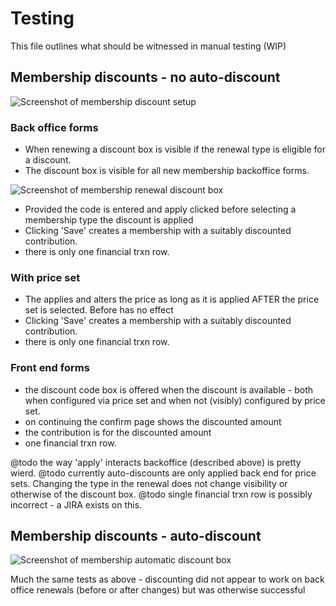 # Testing

This file outlines what should be witnessed in manual testing (WIP)

## Membership discounts - no auto-discount

![Screenshot of membership discount setup](./images/MembershipDiscountCode.jpg)

### Back office forms

- When renewing a discount box is visible if the renewal type is eligible for a discount.
- The discount box is visible for all new membership backoffice forms.

![Screenshot of membership renewal discount box](./images/RenewBox.jpg)

- Provided the code is entered and apply clicked before selecting a membership type the discount is applied
- Clicking 'Save' creates a membership with a suitably discounted contribution.
- there is only one financial trxn row.

### With price set

- The applies and alters the price as long as it is applied AFTER the price set is selected. Before has no effect
- Clicking 'Save' creates a membership with a suitably discounted contribution.
- there is only one financial trxn row.

### Front end forms

- the discount code box is offered when the discount is available - both when configured via price set and when not
(visibly) configured by price set.
- on continuing the confirm page shows the discounted amount
- the contribution is for the discounted amount
- one financial trxn row.


@todo the way 'apply' interacts backoffice (described above) is pretty wierd.
@todo currently auto-discounts are only applied back end for price sets. Changing the type in the renewal does not
change visibility or otherwise of the discount box.
@todo single financial trxn row is possibly incorrect - a JIRA exists on this.

## Membership discounts - auto-discount

![Screenshot of membership automatic discount box](./images/MembershipAutoDiscount.jpg)

Much the same tests as above - discounting did not appear to work on back office renewals (before or after changes) but was otherwise successful
